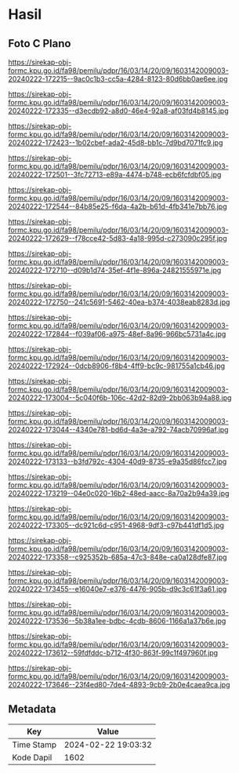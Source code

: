 # Hasil

## Foto C Plano

https://sirekap-obj-formc.kpu.go.id/fa98/pemilu/pdpr/16/03/14/20/09/1603142009003-20240222-172215--9ac0c1b3-cc5a-4284-8123-80d6bb0ae6ee.jpg

https://sirekap-obj-formc.kpu.go.id/fa98/pemilu/pdpr/16/03/14/20/09/1603142009003-20240222-172335--d3ecdb92-a8d0-46e4-92a8-af03fd4b8145.jpg

https://sirekap-obj-formc.kpu.go.id/fa98/pemilu/pdpr/16/03/14/20/09/1603142009003-20240222-172423--1b02cbef-ada2-45d8-bb1c-7d9bd7071fc9.jpg

https://sirekap-obj-formc.kpu.go.id/fa98/pemilu/pdpr/16/03/14/20/09/1603142009003-20240222-172501--3fc72713-e89a-4474-b748-ecb6fcfdbf05.jpg

https://sirekap-obj-formc.kpu.go.id/fa98/pemilu/pdpr/16/03/14/20/09/1603142009003-20240222-172544--84b85e25-f6da-4a2b-b61d-4fb341e7bb76.jpg

https://sirekap-obj-formc.kpu.go.id/fa98/pemilu/pdpr/16/03/14/20/09/1603142009003-20240222-172629--f78cce42-5d83-4a18-995d-c273090c295f.jpg

https://sirekap-obj-formc.kpu.go.id/fa98/pemilu/pdpr/16/03/14/20/09/1603142009003-20240222-172710--d09b1d74-35ef-4f1e-896a-24821555971e.jpg

https://sirekap-obj-formc.kpu.go.id/fa98/pemilu/pdpr/16/03/14/20/09/1603142009003-20240222-172750--241c5691-5462-40ea-b374-4038eab8283d.jpg

https://sirekap-obj-formc.kpu.go.id/fa98/pemilu/pdpr/16/03/14/20/09/1603142009003-20240222-172844--f039af06-a975-48ef-8a96-966bc5731a4c.jpg

https://sirekap-obj-formc.kpu.go.id/fa98/pemilu/pdpr/16/03/14/20/09/1603142009003-20240222-172924--0dcb8906-f8b4-4ff9-bc9c-981755a1cb46.jpg

https://sirekap-obj-formc.kpu.go.id/fa98/pemilu/pdpr/16/03/14/20/09/1603142009003-20240222-173004--5c040f6b-106c-42d2-82d9-2bb063b94a88.jpg

https://sirekap-obj-formc.kpu.go.id/fa98/pemilu/pdpr/16/03/14/20/09/1603142009003-20240222-173044--4340e781-bd6d-4a3e-a792-74acb70996af.jpg

https://sirekap-obj-formc.kpu.go.id/fa98/pemilu/pdpr/16/03/14/20/09/1603142009003-20240222-173133--b3fd792c-4304-40d9-8735-e9a35d86fcc7.jpg

https://sirekap-obj-formc.kpu.go.id/fa98/pemilu/pdpr/16/03/14/20/09/1603142009003-20240222-173219--04e0c020-16b2-48ed-aacc-8a70a2b94a39.jpg

https://sirekap-obj-formc.kpu.go.id/fa98/pemilu/pdpr/16/03/14/20/09/1603142009003-20240222-173305--dc921c6d-c951-4968-9df3-c97b441df1d5.jpg

https://sirekap-obj-formc.kpu.go.id/fa98/pemilu/pdpr/16/03/14/20/09/1603142009003-20240222-173358--c925352b-685a-47c3-848e-ca0a128dfe87.jpg

https://sirekap-obj-formc.kpu.go.id/fa98/pemilu/pdpr/16/03/14/20/09/1603142009003-20240222-173455--e16040e7-e376-4476-905b-d9c3c61f3a61.jpg

https://sirekap-obj-formc.kpu.go.id/fa98/pemilu/pdpr/16/03/14/20/09/1603142009003-20240222-173536--5b38a1ee-bdbc-4cdb-8606-1166a1a37b6e.jpg

https://sirekap-obj-formc.kpu.go.id/fa98/pemilu/pdpr/16/03/14/20/09/1603142009003-20240222-173612--59fdfddc-b712-4f30-863f-99c1f497960f.jpg

https://sirekap-obj-formc.kpu.go.id/fa98/pemilu/pdpr/16/03/14/20/09/1603142009003-20240222-173646--23f4ed80-7de4-4893-9cb9-2b0e4caea9ca.jpg


## Metadata

| Key        | Value               |
| ---------- | ------------------- |
| Time Stamp | 2024-02-22 19:03:32 |
| Kode Dapil | 1602                |



